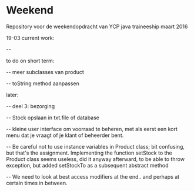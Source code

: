 # Weekend
Repository voor de weekendopdracht van YCP java traineeship maart 2016




19-03
current work:

-- 






to do on short term:



-- meer subclasses van product

-- toString method aanpassen




later:

-- deel 3: bezorging

-- Stock opslaan in txt.file of database

-- kleine user interface om voorraad te beheren, met als eerst een kort menu dat je vraagt of je klant of beheerder bent.







-- Be careful not to use instance variables in Product class; bit confusing, but that's the assignment. Implementing the function setStock to the Product class seems useless, did it anyway afterward, to be able to throw exception, but added setStockTo as a subsequent abstract method


-- We need to look at best access modifiers at the end.. and perhaps at certain times in between.

